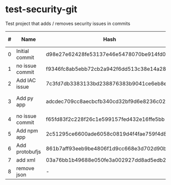 # test-security-git

Test project that adds / removes security issues in commits

| # | Name | Hash | security issues changes | files with issue changes | total issues |
|---|------|------|-------------------------|---------------------------|--------------|
| 0 | Initial commit | d98e27e62428fe53137e46e5478070be914fd011 | - | - | 0 | 
| 1 | no issue commit | f9346fc8ab5ebb72cb2a942f6dd513c38e14a28b | - | - | 0 |
| 2 | Add IAC issue | 7c3fd7db3383133bd238876383b9041ce6eb8e29 | +1 IAC (high) | iac/req_sw_terraform_aws_alb_https_only.tf | 1 |
| 3 | Add py app | adcdec709cc8aecbcfb340cd32bf9d6e8236c02b | +2 SCA (high)<br> pip:24.0, flask:1.1.2 | py_app/requirements.txt | 3 |
| 4 | no issue commit | f65fd83f2c228f26c1e599157fed432e16ffe5bb | - | - | 3 |
| 5 | Add npm app | 2c51295ce6600ade6058c0819d4f4fae759f4d85 | +1 SCA (high)<br> json:9.0.6 | npm_app/package.json | 4 |
| 6 | Add protobufjs | 861b7aff93eeb9be4806f1d9cc668e3d702d90b6 | +2 SCA (high)<br> protobufjs:6.11.2 | npm_app/package.json | 6 |
| 7 | add xml | 03a76bb1b49688e050fe3a002927dd8ad5edb24d | - | - | 6 |
| 8 | remove json | - | -1 SCA (high)<br> json:9.0.6 | npm_app/package.json | 5 |